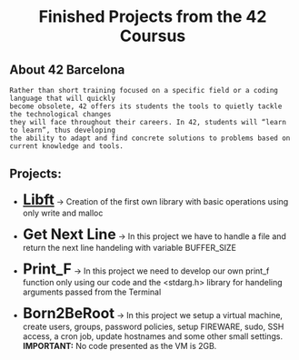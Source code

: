 <h1 align="center">
	Finished Projects from the 42 Coursus
</h1>


## About 42 Barcelona

	Rather than short training focused on a specific field or a coding language that will quickly 
	become obsolete, 42 offers its students the tools to quietly tackle the technological changes 
	they will face throughout their careers. In 42, students will “learn to learn”, thus developing 
	the ability to adapt and find concrete solutions to problems based on current knowledge and tools.

## Projects:
* <b style="font-size:25px;"><a href="https://github.com/yorgopetsas/42Barcelona/tree/master/get_next_lin">Libft</a></b> -> Creation of the first own library with basic operations using only write and malloc


* <b style="font-size:25px;">Get Next Line</b> -> In this project we have to handle a file and return the next line handeling with variable BUFFER_SIZE


* <b style="font-size:25px;">Print_F</b> -> In this project we need to develop our own print_f function only using our code and the <stdarg.h> library for handeling arguments passed from the Terminal


* <b style="font-size:25px;">Born2BeRoot</b> -> In this project we setup a virtual machine, create users, groups, password policies, setup FIREWARE, sudo, SSH access, a cron job, update hostnames and some other small settings. <b>IMPORTANT:</b> No code presented as the VM is 2GB.
